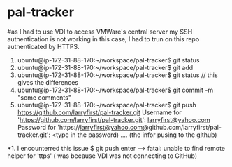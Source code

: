 # pal-tracker

#as I had to use VDI to access VMWare's central server my SSH authentication is not working in this case, I had to trun on this repo authenticated by HTTPS.
1. ubuntu@ip-172-31-88-170:~/workspace/pal-tracker$ git status
2. ubuntu@ip-172-31-88-170:~/workspace/pal-tracker$ git add
3. ubuntu@ip-172-31-88-170:~/workspace/pal-tracker$ git status // this gives the differences
4. ubuntu@ip-172-31-88-170:~/workspace/pal-tracker$ git commit -m "some comments"
5. ubuntu@ip-172-31-88-170:~/workspace/pal-tracker$ git push https://github.com/larryfirst/pal-tracker.git
Username for 'https://github.com/larryfirst/pal-tracker.git': larryfirst@yahoo.com
Password for 'https://larryfirst@yahoo.com@github.com/larryfirst/pal-tracker.git': <type in the password)
.... (the infor pusing to the github)

*1. I encounterred this issue $ git push enter --> fatal: unable to find remote helper for 'ttps' ( was because VDI was not connecting to GitHub)
